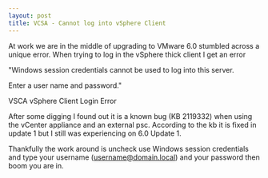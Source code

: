 ```yaml
---
layout: post
title: VCSA - Cannot log into vSphere Client 
---
```


At work we are in the middle of upgrading to VMware 6.0 stumbled across a unique error. When trying to log in the vSphere thick client I get an error

"Windows session credentials cannot be used to log into this server.

Enter a user name and password."

VSCA vSphere Client Login Error



After some digging I found out it is a known bug (KB 2119332) when using the vCenter appliance and an external psc. According to the kb it is fixed in update 1 but I still was experiencing on 6.0 Update 1.

Thankfully the work around is uncheck use Windows session credentials and type your username (username@domain.local) and your password then boom you are in.